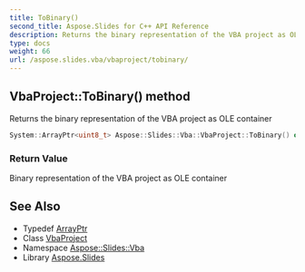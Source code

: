 ```yaml
---
title: ToBinary()
second_title: Aspose.Slides for C++ API Reference
description: Returns the binary representation of the VBA project as OLE container
type: docs
weight: 66
url: /aspose.slides.vba/vbaproject/tobinary/
---
```

## VbaProject::ToBinary() method


Returns the binary representation of the VBA project as OLE container

```cpp
System::ArrayPtr<uint8_t> Aspose::Slides::Vba::VbaProject::ToBinary() override
```


### Return Value

Binary representation of the VBA project as OLE container

## See Also

* Typedef [ArrayPtr](../../../system/arrayptr/)
* Class [VbaProject](../)
* Namespace [Aspose::Slides::Vba](../../)
* Library [Aspose.Slides](../../../)